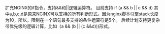 扩充NGINX的if指令，支持&&和||逻辑运算符。
目前支持 if (a && b || c && d)  其中a,b,c,d是原来NGINX可以支持的所有判断形式。因为nginx脚本引擎stack长度为10，所以，限制在一个语句最多支持的条件运算符是5个。
后续计划支持更复杂带优先级的逻辑计算，比如（a && (b || (c &&d)))形式。
